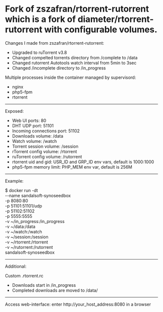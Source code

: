 # Fork of zszafran/rtorrent-rutorrent which is a fork of diameter/rtorrent-rutorrent with configurable volumes.

Changes I made from zszafran/rtorrent-rutorrent:

* Upgraded to ruTorrent v3.8
* Changed compelted torrents directory from /complete to /data
* Changed rutorrent Autotools watch interval from 5min to 3sec
* Changed /incomplete directory to /in_progress

Multiple processes inside the container managed by supervisord:

* nginx
* php5-fpm
* rtorrent

---

Exposed:

* Web UI ports: 80
* DHT UDP port: 51101
* Incoming connections port: 51102
* Downloads volume: /data
* Watch volume: /watch
* Torrent session volume: /session
* rTorrent config volume: /rtorrent
* ruTorrent config volume: /rutorrent
* rtorrent uid and gid: USR_ID and GRP_ID env vars, default is 1000:1000
* php5-fpm memory limit: PHP_MEM env var, default is 256M

---

Example:

$ docker run -dt \
 --name sandalsoft-synoseedbox \
 -p 8080:80 \
 -p 51101:51101/udp \
 -p 51102:51102 \
 -p 5555:5555 \
 -v ~/in_progress:/in_progress \
 -v ~/data:/data \
 -v ~/watch:/watch \
 -v ~/session:/session \
 -v ~/rtorrent:/rtorrent \
 -v ~/rutorrent:/rutorrent \
 sandalsoft-synoseedbox

---

Additional:

Custom .rtorrent.rc

* Downloads start in /in_progress
* Completed downloads are moved to /data/<rutorrent label>

---

Access web-interface: enter http://your_host_address:8080 in a browser

